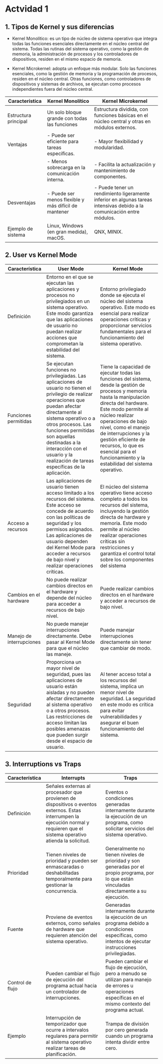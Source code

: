 # Actvidad 1

## 1. Tipos de Kernel y sus diferencias

* Kernel Monolítico: es un tipo de núcleo de sistema operativo que integra todas las funciones esenciales directamente en el núcleo central del sistema. Todas las rutinas del sistema operativo, como la gestión de memoria, la administración de procesos y los controladores de dispositivos, residen en el mismo espacio de memoria.
    
* Kernel Microkernel: adopta un enfoque más modular. Solo las funciones esenciales, como la gestión de memoria y la programación de procesos, residen en el núcleo central. Otras funciones, como controladores de dispositivos y sistemas de archivos, se ejecutan como procesos independientes fuera del núcleo central.

|Característica | Kernel Monolítico | Kernel Microkernel    |
| ------------- | ----------------- | -------------------   |
| Estructura principal  | Un solo bloque grande con todas las funciones   | Estructura dividida, con funciones básicas en el núcleo central y otras en módulos externos. |
| Ventajas  | - Puede ser eficiente para tareas específicas. | - Mayor flexibilidad y modularidad. |
| | - Menos sobrecarga en la comunicación interna. | - Facilita la actualización y mantenimiento de componentes. |
| Desventajas | - Puede ser menos flexible y más difícil de mantener | - Puede tener un rendimiento ligeramente inferior en algunas tareas intensivas debido a la comunicación entre módulos.|
| Ejemplo de sistema | Linux, Windows (en gran medida), macOS. | QNX, MINIX.


## 2. User vs Kernel Mode

|Característica | User Mode | Kernel Mode   |
| ------------- | ----------------- | -------------------   |
| Definición | Entorno en el que se ejecutan las aplicaciones y procesos no privilegiados en un sistema operativo. Este modo garantiza que las aplicaciones de usuario no puedan realizar acciones que comprometan la estabilidad del sistema.    | Entorno privilegiado donde se ejecuta el núcleo del sistema operativo. Este modo es esencial para realizar operaciones críticas y proporcionar servicios fundamentales para el funcionamiento del sistema operativo. |
|Funciones permitidas | Se ejecutan funciones no privilegiadas. Las aplicaciones de usuario no tienen el privilegio de realizar operaciones que puedan afectar directamente al sistema operativo o a otros procesos. Las funciones permitidas son aquellas destinadas a la interacción con el usuario y la realización de tareas específicas de la aplicación.|Tiene la capacidad de ejecutar todas las funciones del sistema, desde la gestión de procesos y memoria hasta la manipulación directa del hardware. Este modo permite al núcleo realizar operaciones de bajo nivel, como el manejo de interrupciones y la gestión eficiente de recursos, lo que es esencial para el funcionamiento y la estabilidad del sistema operativo.|
|Acceso a recursos |Las aplicaciones de usuario tienen acceso limitado a los recursos del sistema. Este acceso se concede de acuerdo con las políticas de seguridad y los permisos asignados. Las aplicaciones de usuario dependen del Kernel Mode para acceder a recursos de bajo nivel y realizar operaciones críticas. | El núcleo del sistema operativo tiene acceso completo a todos los recursos del sistema, incluyendo la gestión directa de hardware y memoria. Este modo permite al núcleo realizar operaciones críticas sin restricciones y garantiza el control total sobre los componentes del sistema|
|Cambios en el hardware | No puede realizar cambios directos en el hardware y depende del núcleo para acceder a recursos de bajo nivel. | Puede realizar cambios directos en el hardware y acceder a recursos de bajo nivel.| 
Manejo de interrupciones | No puede manejar interrupciones directamente. Debe pasar al Kernel Mode para que el núcleo las maneje. | Puede manejar interrupciones directamente sin tener que cambiar de modo.
Seguridad |  Proporciona un mayor nivel de seguridad, pues las aplicaciones de usuario están aisladas y no pueden afectar directamente al sistema operativo o a otros procesos. Las restricciones de acceso limitan las posibles amenazas que pueden surgir desde el espacio de usuario.  | Al tener acceso total a los recursos del sistema, implica un menor nivel de seguridad.  La seguridad en este modo es crítica para evitar vulnerabilidades y asegurar el buen funcionamiento del sistema.

## 3. Interruptions vs Traps

|Característica | Interrupts | Traps    |
| ------------- | ----------------- | -------------------   |
| Definición | Señales externas al procesador que provienen de dispositivos o eventos externos. Estas interrumpen la ejecución normal y requieren que el sistema operativo atienda la solicitud. | Eventos o condiciones generadas internamente durante la ejecución de un programa, como solicitar servicios del sistema operativo.
Prioridad | Tienen niveles de prioridad y pueden ser enmascaradas o deshabilitadas temporalmente para gestionar la concurrencia. | Generalmente no tienen niveles de prioridad y son generadas por el propio programa, por lo que están vinculadas directamente a su ejecución.
Fuente | Proviene de eventos externos, como señales de hardware que requieren atención del sistema operativo. | Generadas internamente durante la ejecución de un programa debido a condiciones específicas, como intentos de ejecutar instrucciones privilegiadas.
Control de flujo | Pueden cambiar el flujo de ejecución del programa actual hacia un controlador de interrupciones. |  Pueden cambiar el flujo de ejecución, pero a menudo se utilizan para manejo de errores u operaciones específicas en el mismo contexto del programa actual.
Ejemplo | Interrupción de temporizador que ocurre a intervalos regulares para permitir al sistema operativo realizar tareas de planificación. | Trampa de división por cero generada cuando un programa intenta dividir entre cero.